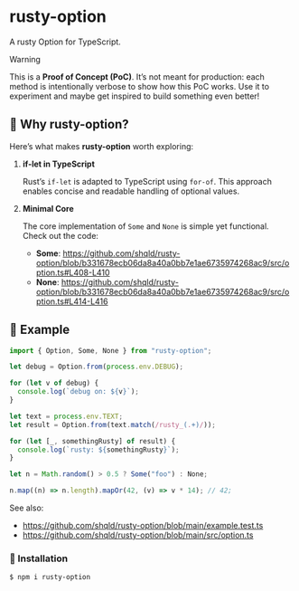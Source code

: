 # rusty-option

A rusty Option for TypeScript.

> [!WARNING]
> This is a **Proof of Concept (PoC)**.
> It’s not meant for production: each method is intentionally verbose to show how this PoC works.
> Use it to experiment and maybe get inspired to build something even better!

## 🚀 Why rusty-option?

Here’s what makes **rusty-option** worth exploring:

1. **if-let in TypeScript**

   Rust’s `if-let` is adapted to TypeScript using `for-of`. This approach enables concise and readable handling of optional values.

2. **Minimal Core**

   The core implementation of `Some` and `None` is simple yet functional. Check out the code:
   - **Some**: https://github.com/shqld/rusty-option/blob/b331678ecb06da8a40a0bb7e1ae6735974268ac9/src/option.ts#L408-L410
   - **None**: https://github.com/shqld/rusty-option/blob/b331678ecb06da8a40a0bb7e1ae6735974268ac9/src/option.ts#L414-L416

## 📖 Example

```ts
import { Option, Some, None } from "rusty-option";

let debug = Option.from(process.env.DEBUG);

for (let v of debug) {
  console.log(`debug on: ${v}`);
}

let text = process.env.TEXT;
let result = Option.from(text.match(/rusty_(.+)/));

for (let [_, somethingRusty] of result) {
  console.log(`rusty: ${somethingRusty}`);
}

let n = Math.random() > 0.5 ? Some("foo") : None;

n.map((n) => n.length).mapOr(42, (v) => v * 14); // 42;
```

See also:

- https://github.com/shqld/rusty-option/blob/main/example.test.ts
- https://github.com/shqld/rusty-option/blob/main/src/option.ts

### 🔧 Installation

```console
$ npm i rusty-option
```
